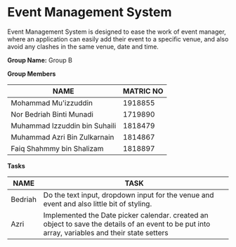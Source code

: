 # Event Management System
Event Management System is designed to ease the work of event manager, where an application can easily add their event to a specific venue, and also avoid any clashes in the same venue, date and time.

**Group Name:** Group B

**Group Members**

NAME | MATRIC NO
------------ | -------------
Mohammad Mu'izzuddin | 1918855
Nor Bedriah Binti Munadi | 1719890
Muhammad Izzuddin bin Suhaili | 1818479
Muhammad Azri Bin Zulkarnain | 1814867
Faiq Shahmmy bin Shalizam | 1818897

**Tasks**

NAME | TASK
------------ | -------------
Bedriah | Do the text input, dropdown input for the venue and event and also little bit of styling.
Azri | Implemented the Date picker calendar. created an object to save the details of an event to be put into array, variables and their state setters

